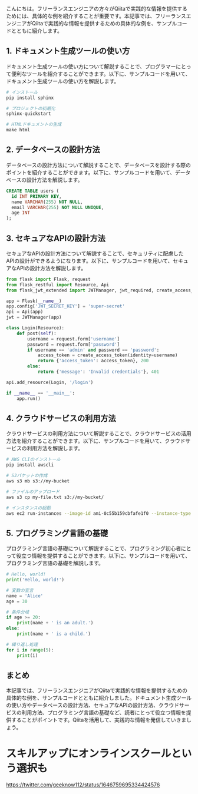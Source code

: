 <!--
title:   フリーランスエンジニアがQiitaで実践的な情報を提供するための具体的な例
tags:    Qiita,サンプルコード,フリーランスエンジニア,実践的な情報
id:      49da1ecddbffb2084bf9
private: false
-->


こんにちは。フリーランスエンジニアの方々がQiitaで実践的な情報を提供するためには、具体的な例を紹介することが重要です。本記事では、フリーランスエンジニアがQiitaで実践的な情報を提供するための具体的な例を、サンプルコードとともに紹介します。

## 1. ドキュメント生成ツールの使い方

ドキュメント生成ツールの使い方について解説することで、プログラマーにとって便利なツールを紹介することができます。以下に、サンプルコードを用いて、ドキュメント生成ツールの使い方を解説します。

```python
# インストール
pip install sphinx

# プロジェクトの初期化
sphinx-quickstart

# HTMLドキュメントの生成
make html
```

## 2. データベースの設計方法

データベースの設計方法について解説することで、データベースを設計する際のポイントを紹介することができます。以下に、サンプルコードを用いて、データベースの設計方法を解説します。

```sql
CREATE TABLE users (
  id INT PRIMARY KEY,
  name VARCHAR(255) NOT NULL,
  email VARCHAR(255) NOT NULL UNIQUE,
  age INT
);
```

## 3. セキュアなAPIの設計方法

セキュアなAPIの設計方法について解説することで、セキュリティに配慮したAPIの設計ができるようになります。以下に、サンプルコードを用いて、セキュアなAPIの設計方法を解説します。

```python
from flask import Flask, request
from flask_restful import Resource, Api
from flask_jwt_extended import JWTManager, jwt_required, create_access_token

app = Flask(__name__)
app.config['JWT_SECRET_KEY'] = 'super-secret'
api = Api(app)
jwt = JWTManager(app)

class Login(Resource):
    def post(self):
        username = request.form['username']
        password = request.form['password']
        if username == 'admin' and password == 'password':
            access_token = create_access_token(identity=username)
            return {'access_token': access_token}, 200
        else:
            return {'message': 'Invalid credentials'}, 401

api.add_resource(Login, '/login')

if __name__ == '__main__':
    app.run()
```

## 4. クラウドサービスの利用方法

クラウドサービスの利用方法について解説することで、クラウドサービスの活用方法を紹介することができます。以下に、サンプルコードを用いて、クラウドサービスの利用方法を解説します。

```bash
# AWS CLIのインストール
pip install awscli

# S3バケットの作成
aws s3 mb s3://my-bucket

# ファイルのアップロード
aws s3 cp my-file.txt s3://my-bucket/

# インスタンスの起動
aws ec2 run-instances --image-id ami-0c55b159cbfafe1f0 --instance-type t2.micro --key-name my-keypair --security-group-ids sg-xxx --subnet-id subnet-xxx
```

## 5. プログラミング言語の基礎

プログラミング言語の基礎について解説することで、プログラミング初心者にとって役立つ情報を提供することができます。以下に、サンプルコードを用いて、プログラミング言語の基礎を解説します。

```python
# Hello, world!
print('Hello, world!')

# 変数の宣言
name = 'Alice'
age = 30

# 条件分岐
if age >= 20:
    print(name + ' is an adult.')
else:
    print(name + ' is a child.')

# 繰り返し処理
for i in range(5):
    print(i)
```

## まとめ

本記事では、フリーランスエンジニアがQiitaで実践的な情報を提供するための具体的な例を、サンプルコードとともに紹介しました。ドキュメント生成ツールの使い方やデータベースの設計方法、セキュアなAPIの設計方法、クラウドサービスの利用方法、プログラミング言語の基礎など、読者にとって役立つ情報を提供することがポイントです。Qiitaを活用して、実践的な情報を発信していきましょう。

# スキルアップにオンラインスクールという選択も
https://twitter.com/geeknow112/status/1646759695334424576